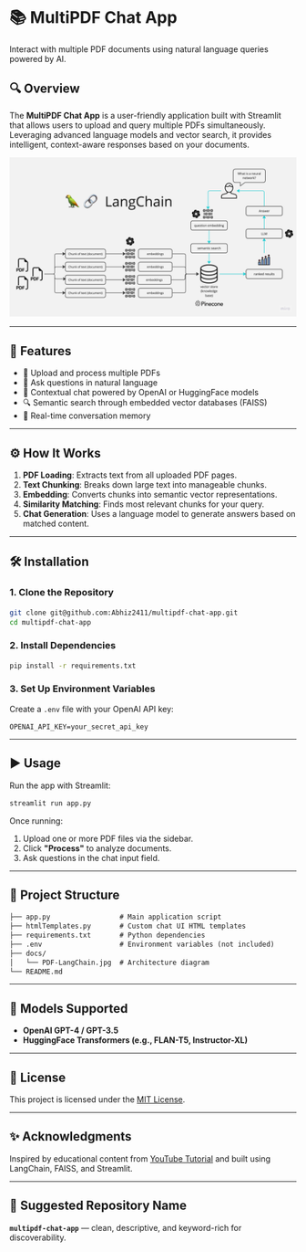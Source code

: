 # 📚 MultiPDF Chat App

Interact with multiple PDF documents using natural language queries powered by AI.

## 🔍 Overview

The **MultiPDF Chat App** is a user-friendly application built with Streamlit that allows users to upload and query multiple PDFs simultaneously. Leveraging advanced language models and vector search, it provides intelligent, context-aware responses based on your documents.

![App Architecture](./docs/PDF-LangChain.jpg)

---

## 🚀 Features

- 📄 Upload and process multiple PDFs
- 🤖 Ask questions in natural language
- 🧠 Contextual chat powered by OpenAI or HuggingFace models
- 🔍 Semantic search through embedded vector databases (FAISS)
- 🧩 Real-time conversation memory

---

## ⚙️ How It Works

1. **PDF Loading**: Extracts text from all uploaded PDF pages.
2. **Text Chunking**: Breaks down large text into manageable chunks.
3. **Embedding**: Converts chunks into semantic vector representations.
4. **Similarity Matching**: Finds most relevant chunks for your query.
5. **Chat Generation**: Uses a language model to generate answers based on matched content.

---

## 🛠 Installation

### 1. Clone the Repository

```bash
git clone git@github.com:Abhiz2411/multipdf-chat-app.git
cd multipdf-chat-app
```

### 2. Install Dependencies

```bash
pip install -r requirements.txt
```

### 3. Set Up Environment Variables

Create a `.env` file with your OpenAI API key:

```env
OPENAI_API_KEY=your_secret_api_key
```

---

## ▶️ Usage

Run the app with Streamlit:

```bash
streamlit run app.py
```

Once running:

1. Upload one or more PDF files via the sidebar.
2. Click **"Process"** to analyze documents.
3. Ask questions in the chat input field.

---

## 📁 Project Structure

```
├── app.py                 # Main application script
├── htmlTemplates.py       # Custom chat UI HTML templates
├── requirements.txt       # Python dependencies
├── .env                   # Environment variables (not included)
├── docs/
│   └── PDF-LangChain.jpg  # Architecture diagram
└── README.md
```

---

## 🧪 Models Supported

- **OpenAI GPT-4 / GPT-3.5**
- **HuggingFace Transformers (e.g., FLAN-T5, Instructor-XL)**

---

## 🪪 License

This project is licensed under the [MIT License](https://opensource.org/licenses/MIT).

---

## ✨ Acknowledgments

Inspired by educational content from [YouTube Tutorial](https://youtu.be/dXxQ0LR-3Hg) and built using LangChain, FAISS, and Streamlit.

---

## 🔖 Suggested Repository Name

**`multipdf-chat-app`** — clean, descriptive, and keyword-rich for discoverability.
